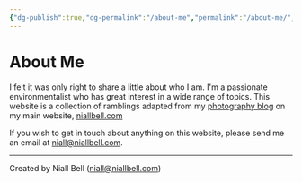 ```yaml
---
{"dg-publish":true,"dg-permalink":"/about-me","permalink":"/about-me/","title":"👤 About Me","noteIcon":"default","created":"2024-04-08T10:42:25.691+01:00","updated":"2024-04-22T13:07:38.485+01:00"}
---
```


# About Me

I felt it was only right to share a little about who I am. I'm a passionate environmentalist who has great interest in a wide range of topics. This website is a collection of ramblings adapted from my [photography blog](https://niallbell.com/blog/) on my main website, [niallbell.com](https://niallbell.com/)

If you wish to get in touch about anything on this website, please send me an email at niall@niallbell.com.















---
Created by Niall Bell (niall@niallbell.com)
